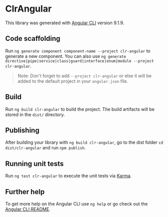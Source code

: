 # ClrAngular

This library was generated with [Angular CLI](https://github.com/angular/angular-cli) version 9.1.9.

## Code scaffolding

Run `ng generate component component-name --project clr-angular` to generate a new component. You can also use `ng generate directive|pipe|service|class|guard|interface|enum|module --project clr-angular`.
> Note: Don't forget to add `--project clr-angular` or else it will be added to the default project in your `angular.json` file. 

## Build

Run `ng build clr-angular` to build the project. The build artifacts will be stored in the `dist/` directory.

## Publishing

After building your library with `ng build clr-angular`, go to the dist folder `cd dist/clr-angular` and run `npm publish`.

## Running unit tests

Run `ng test clr-angular` to execute the unit tests via [Karma](https://karma-runner.github.io).

## Further help

To get more help on the Angular CLI use `ng help` or go check out the [Angular CLI README](https://github.com/angular/angular-cli/blob/master/README.md).
